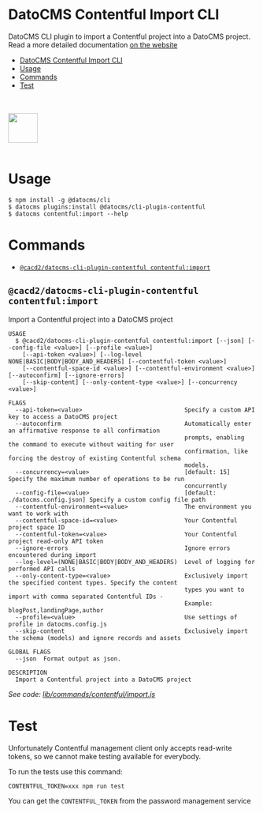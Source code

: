 # DatoCMS Contentful Import CLI

DatoCMS CLI plugin to import a Contentful project into a DatoCMS project.
Read a more detailed documentation [on the website](https://www.datocms.com/docs/import-and-export/import-space-from-contentful)

<!-- toc -->
* [DatoCMS Contentful Import CLI](#datocms-contentful-import-cli)
* [Usage](#usage)
* [Commands](#commands)
* [Test](#test)
<!-- tocstop -->

<br /><br />
<a href="https://www.datocms.com/">
<img src="https://www.datocms.com/images/full_logo.svg" height="60">
</a>
<br /><br />

# Usage

```sh-session
$ npm install -g @datocms/cli
$ datocms plugins:install @datocms/cli-plugin-contentful
$ datocms contentful:import --help
```

# Commands

<!-- commands -->
* [`@cacd2/datocms-cli-plugin-contentful contentful:import`](#cacd2datocms-cli-plugin-contentful-contentfulimport)

## `@cacd2/datocms-cli-plugin-contentful contentful:import`

Import a Contentful project into a DatoCMS project

```
USAGE
  $ @cacd2/datocms-cli-plugin-contentful contentful:import [--json] [--config-file <value>] [--profile <value>]
    [--api-token <value>] [--log-level NONE|BASIC|BODY|BODY_AND_HEADERS] [--contentful-token <value>]
    [--contentful-space-id <value>] [--contentful-environment <value>] [--autoconfirm] [--ignore-errors]
    [--skip-content] [--only-content-type <value>] [--concurrency <value>]

FLAGS
  --api-token=<value>                             Specify a custom API key to access a DatoCMS project
  --autoconfirm                                   Automatically enter an affirmative response to all confirmation
                                                  prompts, enabling the command to execute without waiting for user
                                                  confirmation, like forcing the destroy of existing Contentful schema
                                                  models.
  --concurrency=<value>                           [default: 15] Specify the maximum number of operations to be run
                                                  concurrently
  --config-file=<value>                           [default: ./datocms.config.json] Specify a custom config file path
  --contentful-environment=<value>                The environment you want to work with
  --contentful-space-id=<value>                   Your Contentful project space ID
  --contentful-token=<value>                      Your Contentful project read-only API token
  --ignore-errors                                 Ignore errors encountered during import
  --log-level=(NONE|BASIC|BODY|BODY_AND_HEADERS)  Level of logging for performed API calls
  --only-content-type=<value>                     Exclusively import the specified content types. Specify the content
                                                  types you want to import with comma separated Contentful IDs -
                                                  Example: blogPost,landingPage,author
  --profile=<value>                               Use settings of profile in datocms.config.js
  --skip-content                                  Exclusively import the schema (models) and ignore records and assets

GLOBAL FLAGS
  --json  Format output as json.

DESCRIPTION
  Import a Contentful project into a DatoCMS project
```

_See code: [lib/commands/contentful/import.js](https://github.com/datocms/cli/blob/v1.3.4/packages/cli-plugin-contentful/lib/commands/contentful/import.js)_
<!-- commandsstop -->

# Test

Unfortunately Contentful management client only accepts read-write tokens, so we cannot make testing available for everybody.

To run the tests use this command:

```
CONTENTFUL_TOKEN=xxx npm run test
```

You can get the `CONTENTFUL_TOKEN` from the password management service
